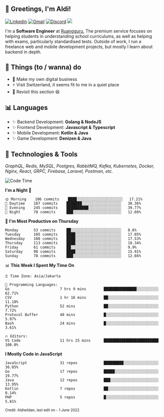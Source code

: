 <!-- Greetings -->
## 👋 Greetings, I'm Aldi!

<!-- Social Media -->
[![Linkedin](https://img.shields.io/badge/-aldiwildan-blue?style=flat&logo=Linkedin&logoColor=white)](https://www.linkedin.com/in/aldiwildan/)
[![Gmail](https://img.shields.io/badge/-aldiwild77@gmail.com-c14438?style=flat&logo=Gmail&logoColor=white)](mailto:aldiwild77@gmail.com)
[![Discord](https://img.shields.io/badge/-Chroma-5663F7?style=flat&logo=Discord&logoColor=white)](https://discord.gg/BUxraQ8)
![](https://komarev.com/ghpvc/?username=aldiwildan77&label=Visitor&color=2bbc8a)

<!-- Introduction -->
I'm a **Software Engineer** at [Ruangguru](https://ruangguru.com), The premium service focuses on helping students in understanding school curriculums, as well as helping with exams, particularly standardised tests. Outside of work, I run a freelance web and mobile development projects, but mostly I learn about backend in depth.

## 📃 Things (to / wanna) do
- 🐝 Make my own digital business
- ⚡ Visit Switzerland, it seems fit to me in a quiet place
- 🌱 Revisit this section 😆

## 📊 Languages
- ✨ Backend Development: **Golang & NodeJS**
- ✨ Frontend Development: **Javascript & Typescript**
- ✨ Mobile Development: **Kotlin & Java**
- ✨ Game Development: **Denizen & Java**

## 🔧 Technologies & Tools
*GraphQL, Redis, MySQL, Postgres, RabbitMQ, Kafka, Kubernetes, Docker, Nginx, React, GRPC, Firebase, Laravel, Postman, etc.*

<!--START_SECTION:waka-->
![Code Time](http://img.shields.io/badge/Code%20Time-692%20hrs%2015%20mins-blue)

**I'm a Night 🦉** 

```text
🌞 Morning    106 commits    ████░░░░░░░░░░░░░░░░░░░░░   17.21% 
🌆 Daytime    187 commits    ███████░░░░░░░░░░░░░░░░░░   30.36% 
🌃 Evening    245 commits    ██████████░░░░░░░░░░░░░░░   39.77% 
🌙 Night      78 commits     ███░░░░░░░░░░░░░░░░░░░░░░   12.66%

```
📅 **I'm Most Productive on Thursday** 

```text
Monday       53 commits     ██░░░░░░░░░░░░░░░░░░░░░░░   8.6% 
Tuesday      105 commits    ████░░░░░░░░░░░░░░░░░░░░░   17.05% 
Wednesday    108 commits    ████░░░░░░░░░░░░░░░░░░░░░   17.53% 
Thursday     113 commits    ████░░░░░░░░░░░░░░░░░░░░░   18.34% 
Friday       61 commits     ██░░░░░░░░░░░░░░░░░░░░░░░   9.9% 
Saturday     98 commits     ████░░░░░░░░░░░░░░░░░░░░░   15.91% 
Sunday       78 commits     ███░░░░░░░░░░░░░░░░░░░░░░   12.66%

```


📊 **This Week I Spent My Time On** 

```text
⌚︎ Time Zone: Asia/Jakarta

💬 Programming Languages: 
Go                       7 hrs 9 mins        ███████████████░░░░░░░░░░   62.71% 
CSV                      1 hr 16 mins        ██░░░░░░░░░░░░░░░░░░░░░░░   11.18% 
Python                   52 mins             ██░░░░░░░░░░░░░░░░░░░░░░░   7.72% 
Protocol Buffer          40 mins             █░░░░░░░░░░░░░░░░░░░░░░░░   5.97% 
Bash                     24 mins             █░░░░░░░░░░░░░░░░░░░░░░░░   3.61%

🔥 Editors: 
VS Code                  11 hrs 25 mins      █████████████████████████   100.0%

```

**I Mostly Code in JavaScript** 

```text
JavaScript               31 repos            █████████░░░░░░░░░░░░░░░░   36.05% 
Go                       17 repos            █████░░░░░░░░░░░░░░░░░░░░   19.77% 
Java                     12 repos            ███░░░░░░░░░░░░░░░░░░░░░░   13.95% 
Kotlin                   7 repos             ██░░░░░░░░░░░░░░░░░░░░░░░   8.14% 
PHP                      5 repos             █░░░░░░░░░░░░░░░░░░░░░░░░   5.81%

```



<!--END_SECTION:waka-->

<sub>Credit: Aldiwildan, last edit on - 1 June 2022</sub>
